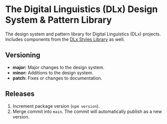 # The Digital Linguistics (DLx) Design System & Pattern Library

The design system and pattern library for Digital Linguistics (DLx) projects. Includes components from the [DLx Styles Library][styles] as well.

## Versioning

- **major:** Major changes to the design system.
- **minor:** Additions to the design system.
- **patch:** Fixes or changes to documentation.

## Releases

1. Increment package version (`npm version`).
2. Merge commit into `main`. The commit will automatically publish as a new version.

<!-- LINKS -->
[styles]: https://styles.digitallinguistics.io
